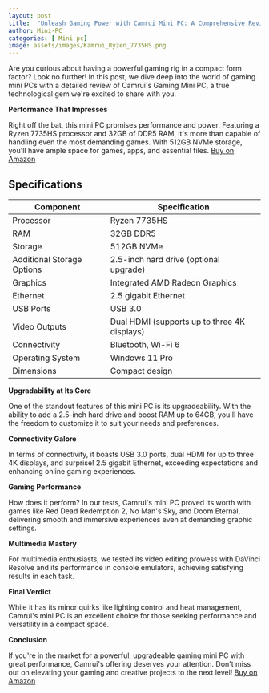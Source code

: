 ```yaml
---
layout: post
title:  "Unleash Gaming Power with Camrui Mini PC: A Comprehensive Review"
author: Mini-PC
categories: [ Mini pc]
image: assets/images/Kamrui_Ryzen_7735HS.png
--- 
```


Are you curious about having a powerful gaming rig in a compact form factor? Look no further! In this post, we dive deep into the world of gaming mini PCs with a detailed review of Camrui's Gaming Mini PC, a true technological gem we're excited to share with you.

**Performance That Impresses**

Right off the bat, this mini PC promises performance and power. Featuring a Ryzen 7735HS processor and 32GB of DDR5 RAM, it's more than capable of handling even the most demanding games. With 512GB NVMe storage, you'll have ample space for games, apps, and essential files. [Buy on Amazon](https://amzn.to/4aLZ9L8)


## Specifications

| Component                  | Specification                           |
| -------------------------- | --------------------------------------- |
| Processor                  | Ryzen 7735HS                            |
| RAM                        | 32GB DDR5                               |
| Storage                    | 512GB NVMe                              |
| Additional Storage Options | 2.5-inch hard drive (optional upgrade)  |
| Graphics                   | Integrated AMD Radeon Graphics          |
| Ethernet                   | 2.5 gigabit Ethernet                    |
| USB Ports                  | USB 3.0                                 |
| Video Outputs              | Dual HDMI (supports up to three 4K displays) |
| Connectivity               | Bluetooth, Wi-Fi 6                      |
| Operating System           | Windows 11 Pro                          |
| Dimensions                 | Compact design                          |


**Upgradability at Its Core**

One of the standout features of this mini PC is its upgradeability. With the ability to add a 2.5-inch hard drive and boost RAM up to 64GB, you'll have the freedom to customize it to suit your needs and preferences.

**Connectivity Galore**

In terms of connectivity, it boasts USB 3.0 ports, dual HDMI for up to three 4K displays, and surprise! 2.5 gigabit Ethernet, exceeding expectations and enhancing online gaming experiences.

**Gaming Performance**

How does it perform? In our tests, Camrui's mini PC proved its worth with games like Red Dead Redemption 2, No Man's Sky, and Doom Eternal, delivering smooth and immersive experiences even at demanding graphic settings.

**Multimedia Mastery**

For multimedia enthusiasts, we tested its video editing prowess with DaVinci Resolve and its performance in console emulators, achieving satisfying results in each task.

**Final Verdict**

While it has its minor quirks like lighting control and heat management, Camrui's mini PC is an excellent choice for those seeking performance and versatility in a compact space.

**Conclusion**

If you're in the market for a powerful, upgradeable gaming mini PC with great performance, Camrui's offering deserves your attention. Don't miss out on elevating your gaming and creative projects to the next level! [Buy on Amazon](https://amzn.to/4aLZ9L8)


